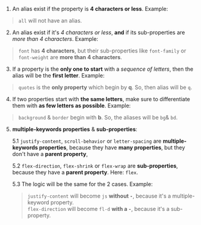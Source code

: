 1. An alias exist if the property is **4 characters or less**. Example:

> `all` will not have an alias.

2. An alias exist if it's *4 characters or less*, **and** if its sub-properties are *more than 4 characters*. Example:

> `font` has **4 characters**, but their sub-properties like `font-family` or `font-weight` are **more than 4 characters**.

3. If a property is the **only one to start** with a *sequence of letters*, then the alias will be the **first letter**. Example:

> `quotes` is the **only property** which begin by **q**. So, then alias will be `q`.

4. If two properties start with **the same letters**, make sure to differentiate them with **as few letters as possible**. Example:

> `background` & `border` begin with **b**. So, the aliases will be `bg`& `bd`.

5. **multiple-keywords properties** & **sub-properties**:

    5.1 `justify-content`, `scroll-behavior` or `letter-spacing` are **multiple-keywords properties**, because they have **many properties**, but they don't have a **parent property**,

    5.2 `flex-direction`, `flex-shrink` or `flex-wrap` are **sub-properties**, because they have a **parent property**. Here: `flex`.

    5.3 The logic will be the same for the 2 cases. Example:

    >  `justify-content` will become `js` **without `-`**, because it's a multiple-keyword property.<br/>
    `flex-direction` will become `fl-d` **with a `-`**, because it's a sub-property.